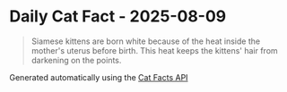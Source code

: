 # Daily Cat Fact - 2025-08-09

> Siamese kittens are born white because of the heat inside the mother's uterus before birth. This heat keeps the kittens' hair from darkening on the points.

Generated automatically using the [Cat Facts API](https://catfact.ninja)
